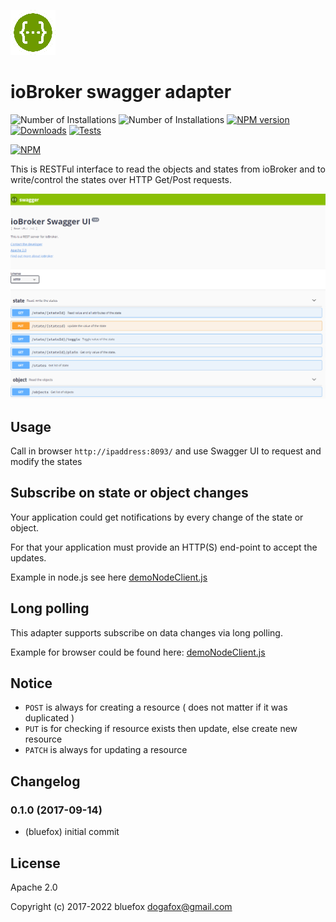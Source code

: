 ![Logo](admin/swagger.png)
# ioBroker swagger adapter

![Number of Installations](http://iobroker.live/badges/swagger-installed.svg) ![Number of Installations](http://iobroker.live/badges/swagger-stable.svg) [![NPM version](http://img.shields.io/npm/v/iobroker.swagger.svg)](https://www.npmjs.com/package/iobroker.swagger)
[![Downloads](https://img.shields.io/npm/dm/iobroker.swagger.svg)](https://www.npmjs.com/package/iobroker.swagger)
[![Tests](https://travis-ci.org/ioBroker/ioBroker.swagger.svg?branch=master)](https://travis-ci.org/ioBroker/ioBroker.swagger)

[![NPM](https://nodei.co/npm/iobroker.swagger.png?downloads=true)](https://nodei.co/npm/iobroker.swagger/)

This is RESTFul interface to read the objects and states from ioBroker and to write/control the states over HTTP Get/Post requests.

![Screenshot](img/screen.png)

## Usage
Call in browser ```http://ipaddress:8093/``` and use Swagger UI to request and modify the states

## Subscribe on state or object changes
Your application could get notifications by every change of the state or object.

For that your application must provide an HTTP(S) end-point to accept the updates.

Example in node.js see here [demoNodeClient.js](examples/demoNodeClient.js)

## Long polling
This adapter supports subscribe on data changes via long polling. 

Example for browser could be found here: [demoNodeClient.js](examples/demoBrowserClient.html)  

## Notice
- `POST` is always for creating a resource ( does not matter if it was duplicated )
- `PUT` is for checking if resource exists then update, else create new resource
- `PATCH` is always for updating a resource

## Changelog
### 0.1.0 (2017-09-14)
* (bluefox) initial commit

## License
Apache 2.0

Copyright (c) 2017-2022 bluefox <dogafox@gmail.com>